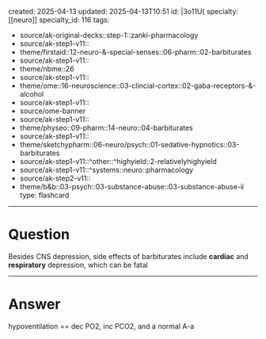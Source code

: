 
created: 2025-04-13
updated: 2025-04-13T10:51
id: |3o11U(
specialty: [[neuro]]
specialty_id: 116
tags:
  - source/ak-original-decks::step-1::zanki-pharmacology
  - source/ak-step1-v11::
  - theme/firstaid::12-neuro-&-special-senses::06-pharm::02-barbiturates
  - source/ak-step1-v11::
  - theme/nbme::26
  - source/ak-step1-v11::
  - theme/ome::16-neuroscience::03-clincial-cortex::02-gaba-receptors-&-alcohol
  - source/ak-step1-v11::
  - source/ome-banner
  - source/ak-step1-v11::
  - theme/physeo::09-pharm::14-neuro::04-barbiturates
  - source/ak-step1-v11::
  - theme/sketchypharm::06-neuro/psych::01-sedative-hypnotics::03-barbiturates
  - source/ak-step1-v11::^other::^highyield::2-relativelyhighyield
  - source/ak-step1-v11::^systems::neuro::pharmacology
  - source/ak-step2-v11::
  - theme/b&b::03-psych::03-substance-abuse::03-substance-abuse-ii
type: flashcard
---

# Question
Besides CNS depression, side effects of barbiturates include **cardiac** and **respiratory** depression, which can be fatal

---

# Answer
hypoventilation == dec PO2, inc PCO2, and a normal A-a